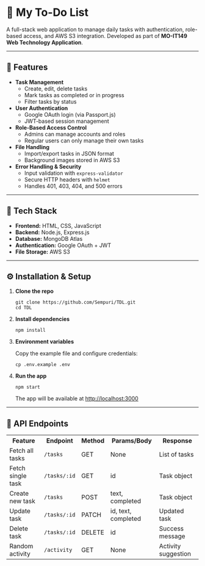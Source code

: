 <h1>📝 My To-Do List</h1>

<p>
A full-stack web application to manage daily tasks with authentication, role-based access, and AWS S3 integration.  
Developed as part of <strong>MO-IT149 Web Technology Application</strong>.
</p>

<hr/>

<h2>🚀 Features</h2>
<ul>
  <li><strong>Task Management</strong>
    <ul>
      <li>Create, edit, delete tasks</li>
      <li>Mark tasks as completed or in progress</li>
      <li>Filter tasks by status</li>
    </ul>
  </li>
  <li><strong>User Authentication</strong>
    <ul>
      <li>Google OAuth login (via Passport.js)</li>
      <li>JWT-based session management</li>
    </ul>
  </li>
  <li><strong>Role-Based Access Control</strong>
    <ul>
      <li>Admins can manage accounts and roles</li>
      <li>Regular users can only manage their own tasks</li>
    </ul>
  </li>
  <li><strong>File Handling</strong>
    <ul>
      <li>Import/export tasks in JSON format</li>
      <li>Background images stored in AWS S3</li>
    </ul>
  </li>
  <li><strong>Error Handling & Security</strong>
    <ul>
      <li>Input validation with <code>express-validator</code></li>
      <li>Secure HTTP headers with <code>helmet</code></li>
      <li>Handles 401, 403, 404, and 500 errors</li>
    </ul>
  </li>
</ul>

<hr/>

<h2>📂 Tech Stack</h2>
<ul>
  <li><strong>Frontend:</strong> HTML, CSS, JavaScript</li>
  <li><strong>Backend:</strong> Node.js, Express.js</li>
  <li><strong>Database:</strong> MongoDB Atlas</li>
  <li><strong>Authentication:</strong> Google OAuth + JWT</li>
  <li><strong>File Storage:</strong> AWS S3</li>
</ul>

<hr/>

<h2>⚙️ Installation & Setup</h2>

<ol>
  <li><strong>Clone the repo</strong>
    <pre><code>git clone https://github.com/Sempuri/TDL.git
cd TDL</code></pre>
  </li>

  <li><strong>Install dependencies</strong>
    <pre><code>npm install</code></pre>
  </li>

  <li><strong>Environment variables</strong>
    <p>Copy the example file and configure credentials:</p>
    <pre><code>cp .env.example .env</code></pre>
  </li>

  <li><strong>Run the app</strong>
    <pre><code>npm start</code></pre>
    <p>The app will be available at <a href="http://localhost:3000">http://localhost:3000</a></p>
  </li>
</ol>

<hr/>

<h2>📡 API Endpoints</h2>

<table>
  <tr>
    <th>Feature</th>
    <th>Endpoint</th>
    <th>Method</th>
    <th>Params/Body</th>
    <th>Response</th>
  </tr>
  <tr>
    <td>Fetch all tasks</td>
    <td><code>/tasks</code></td>
    <td>GET</td>
    <td>None</td>
    <td>List of tasks</td>
  </tr>
  <tr>
    <td>Fetch single task</td>
    <td><code>/tasks/:id</code></td>
    <td>GET</td>
    <td>id</td>
    <td>Task object</td>
  </tr>
  <tr>
    <td>Create new task</td>
    <td><code>/tasks</code></td>
    <td>POST</td>
    <td>text, completed</td>
    <td>Task object</td>
  </tr>
  <tr>
    <td>Update task</td>
    <td><code>/tasks/:id</code></td>
    <td>PATCH</td>
    <td>id, text, completed</td>
    <td>Updated task</td>
  </tr>
  <tr>
    <td>Delete task</td>
    <td><code>/tasks/:id</code></td>
    <td>DELETE</td>
    <td>id</td>
    <td>Success message</td>
  </tr>
  <tr>
    <td>Random activity</td>
    <td><code>/activity</code></td>
    <td>GET</td>
    <td>None</td>
    <td>Activity suggestion</td>
  </tr>
</table>
